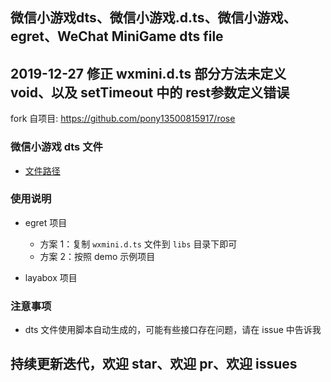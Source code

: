 ## 微信小游戏dts、微信小游戏.d.ts、微信小游戏、egret、WeChat MiniGame dts file
## 2019-12-27 修正 wxmini.d.ts 部分方法未定义 void、以及 setTimeout 中的 rest参数定义错误
fork 自项目: https://github.com/pony13500815917/rose
 
### 微信小游戏 dts 文件
 * [文件路径](./library/wxmini/bin/wxmini.d.ts)

### 使用说明
 * egret 项目 
   * 方案 1：复制 `wxmini.d.ts` 文件到 `libs` 目录下即可
   * 方案 2：按照 demo 示例项目

 * layabox 项目

### 注意事项
 * dts 文件使用脚本自动生成的，可能有些接口存在问题，请在 issue 中告诉我

## 持续更新迭代，欢迎 star、欢迎 pr、欢迎 issues
